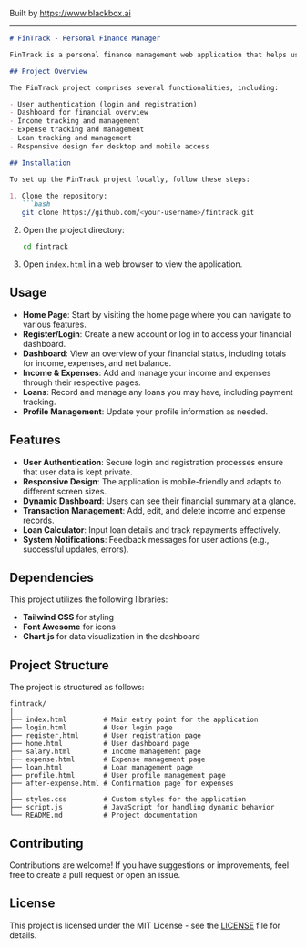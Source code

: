 
Built by https://www.blackbox.ai

---

```markdown
# FinTrack - Personal Finance Manager

FinTrack is a personal finance management web application that helps users track their income, expenses, loans, and more through a user-friendly dashboard. With a focus on simplicity and ease of use, FinTrack allows individuals to gain a clear understanding of their financial activities.

## Project Overview

The FinTrack project comprises several functionalities, including:

- User authentication (login and registration)
- Dashboard for financial overview
- Income tracking and management
- Expense tracking and management
- Loan tracking and management
- Responsive design for desktop and mobile access

## Installation

To set up the FinTrack project locally, follow these steps:

1. Clone the repository:
   ```bash
   git clone https://github.com/<your-username>/fintrack.git
   ```

2. Open the project directory:
   ```bash
   cd fintrack
   ```

3. Open `index.html` in a web browser to view the application.

## Usage

- **Home Page**: Start by visiting the home page where you can navigate to various features.
- **Register/Login**: Create a new account or log in to access your financial dashboard.
- **Dashboard**: View an overview of your financial status, including totals for income, expenses, and net balance.
- **Income & Expenses**: Add and manage your income and expenses through their respective pages.
- **Loans**: Record and manage any loans you may have, including payment tracking.
- **Profile Management**: Update your profile information as needed.

## Features

- **User Authentication**: Secure login and registration processes ensure that user data is kept private.
- **Responsive Design**: The application is mobile-friendly and adapts to different screen sizes.
- **Dynamic Dashboard**: Users can see their financial summary at a glance.
- **Transaction Management**: Add, edit, and delete income and expense records.
- **Loan Calculator**: Input loan details and track repayments effectively.
- **System Notifications**: Feedback messages for user actions (e.g., successful updates, errors).

## Dependencies

This project utilizes the following libraries:

- **Tailwind CSS** for styling
- **Font Awesome** for icons
- **Chart.js** for data visualization in the dashboard

## Project Structure

The project is structured as follows:

```
fintrack/
│
├── index.html         # Main entry point for the application
├── login.html         # User login page
├── register.html      # User registration page
├── home.html          # User dashboard page
├── salary.html        # Income management page
├── expense.html       # Expense management page
├── loan.html          # Loan management page
├── profile.html       # User profile management page
├── after-expense.html # Confirmation page for expenses
│
├── styles.css         # Custom styles for the application
├── script.js          # JavaScript for handling dynamic behavior
└── README.md          # Project documentation
```

## Contributing

Contributions are welcome! If you have suggestions or improvements, feel free to create a pull request or open an issue.

## License

This project is licensed under the MIT License - see the [LICENSE](LICENSE) file for details.
```